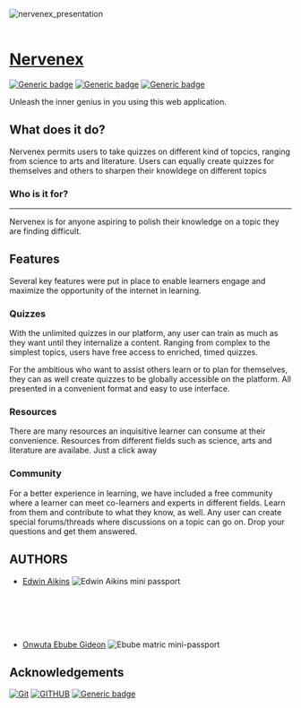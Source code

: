 ![nervenex_presentation](https://github.com/Ebuube/Nervenex/assets/111176684/62f00897-7e24-4241-9145-688838d63d6e)
<br></br>
# [Nervenex](https://nervenex.mailchimpsites.com/)
[![Generic badge](https://img.shields.io/badge/Maintained-Yes-green.svg)](https://github.com/Ebuube/Nervenex) [![Generic badge](https://img.shields.io/badge/Made%20with-Python-blue.svg)](https://www.python.org/) [![Generic badge](https://img.shields.io/badge/contributors-2-green.svg)](#)


Unleash the inner genius in you using this web application.

What does it do?
---
Nervenex permits users to take quizzes on different kind of topcics, ranging from science to arts and literature. Users can equally create quizzes for themselves and others to sharpen their knowldege on different topics

### Who is it for?
---
Nervenex is for anyone aspiring to polish their knowledge on a topic they are finding difficult.


## Features
Several key features were put in place to enable learners engage and maximize the opportunity of the internet in learning.


### Quizzes
With the unlimited quizzes in our platform, any user can train as much as they want until they internalize a content. Ranging from complex to the simplest topics, users have free access to enriched, timed quizzes.


For the ambitious who want to assist others learn or to plan for themselves, they can as well create quizzes to be globally accessible on the platform. All presented in a convenient format and easy to use interface.


### Resources
There are many resources an inquisitive learner can consume at their convenience. Resources from different fields such as science, arts and literature are availabe. Just a click away


### Community
For a better experience in learning, we have included a free community where a learner can meet co-learners and experts in different fields. Learn from them and contribute to what they know, as well. Any user can create special forums/threads where discussions on a topic can go on. Drop your questions and get them answered.




## AUTHORS
*  [Edwin Aikins](https://github.com/arkoaikins)
![Edwin Aikins mini passport](https://github.com/Ebuube/Nervenex/assets/111176684/f20bd679-dcf5-47a9-8486-af7cf6ac0f75)

<br></br>
<br></br>
*  [Onwuta Ebube Gideon](https://github.com/Ebuube)
![Ebube matric mini-passport](https://github.com/Ebuube/Nervenex/assets/111176684/f18bfbc9-3251-405b-8e52-4e635e395bde)


## Acknowledgements
[![Git](https://img.shields.io/badge/git-%23F05033.svg?style=for-the-badge&logo=git&logoColor=white)](https://git-scm.com/) [![GITHUB](https://img.shields.io/badge/GitHub-100000?style=for-the-badge&logo=github&logoColor=white)](https://github.com/) [![Generic badge](https://img.shields.io/badge/ALX-AFRICA-white.svg)](https://www.alxafrica.com/)
